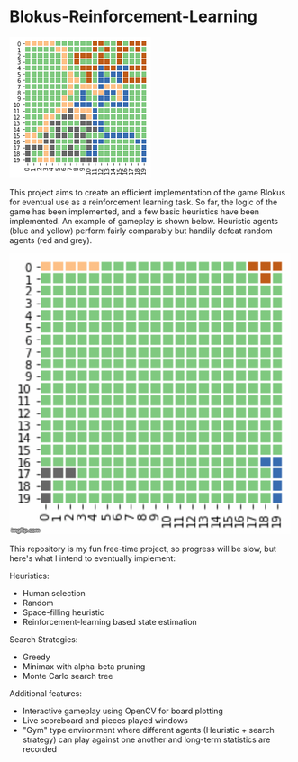# Blokus-Reinforcement-Learning
![](readme_ims/34.png)

This project aims to create an efficient implementation of the game Blokus for eventual use as a reinforcement learning task. So far, the logic of the game has been implemented, and a few basic heuristics have been implemented. An example of gameplay is shown below. Heuristic agents (blue and yellow) perform fairly comparably but handily defeat random agents (red and grey).

![](readme_ims/game_heuristic_vs_random.gif)

This repository is my fun free-time project, so progress will be slow, but here's what I intend to eventually implement:

Heuristics:
- Human selection
- Random
- Space-filling heuristic
- Reinforcement-learning based state estimation

Search Strategies:
- Greedy
- Minimax with alpha-beta pruning
- Monte Carlo search tree

Additional features:
- Interactive gameplay using OpenCV for board plotting
- Live scoreboard and pieces played windows
- "Gym" type environment where different agents (Heuristic + search strategy) can play against one another and long-term statistics are recorded
